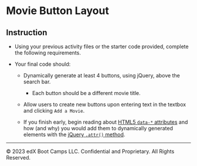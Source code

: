 # Movie Button Layout

## Instruction

* Using your previous activity files or the starter code provided, complete the following requirements.

* Your final code should:

  * Dynamically generate at least 4 buttons, using jQuery, above the search bar.

    * Each button should be a different movie title.

  * Allow users to create new buttons upon entering text in the textbox and clicking `Add a Movie`.

  * If you finish early, begin reading about [HTML5 `data-*` attributes](https://developer.mozilla.org/en-US/docs/Learn/HTML/Howto/Use_data_attributes) and how (and why) you would add them to dynamically generated elements with the [jQuery `.attr()` method](http://api.jquery.com/attr/).

---

© 2023 edX Boot Camps LLC. Confidential and Proprietary. All Rights Reserved.
